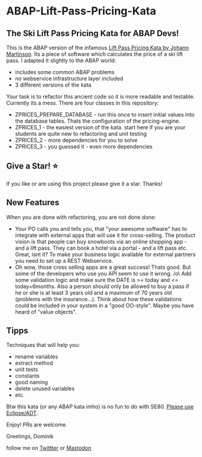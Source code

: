 # ABAP-Lift-Pass-Pricing-Kata
## The Ski Lift Pass Pricing Kata for ABAP Devs!

This is the ABAP version of the infamous [Lift Pass Pricing Kata by Johann Martinson](https://github.com/martinsson/Refactoring-Kata-Lift-Pass-Pricing). Its a piece of software which calculates the price of a ski lift pass. I adapted it slightly to the ABAP world:
* includes some common ABAP problems
* no webservice infrastructure layer included
* 3 different versions of the kata

Your task is to refactor this ancient code so it is more readable and testable. Currently its a mess. There are four classes in this repository:
* ZPRICES_PREPARE_DATABASE - run this once to insert initial values into the database tables. Thats the configuration of the pricing-engine.
* ZPRICES_1 - the easiest version of the kata. start here if you are your students are quite new to refactoring and unit testing
* ZPRICES_2 - more dependencies for you to solve
* ZPRICES_3 - you guessed it - even more dependencies

## Give a Star! :star:
If you like or are using this project please give it a star. Thanks!

## New Features
When you are done with refactoring, you are not done done:
* Your PO calls you and tells you, that "your awesome software" has to integrate with external apps that will use it for cross-selling. The product vision is that people can buy snowboots via an online shopping app - and a lift pass. They can book a hotel via a portal - and a lift pass etc. Great, isnt it? To make your business logic available for external partners you need to set up a REST Webservice.
* Oh wow, those cross selling apps are a great success! Thats good. But some of the developers who use you API seem to use it wrong. /o\ Add some validation logic and make sure the DATE is >= today and <= today+6months. Also a person should only be allowed to buy a pass if he or she is at least 3 years old and a maximum of 70 years old (problems with the insurance...). Think about how these validations could be included in your system in a "good OO-style". Maybe you have heard of "value objects".

## Tipps
Techniques that will help you:
* rename variables
* extract method
* unit tests
* constants
* good naming
* delete unused variables
* etc.

Btw this kata (or any ABAP kata imho) is no fun to do with SE80. [Please use Eclipse/ADT](https://developers.sap.com/tutorials/abap-install-adt.html).

Enjoy! PRs are welcome.

Greetings,
Dominik

follow me on [Twittter](https://twitter.com/PanzerDominik) or [Mastodon](https://sw-development-is.social/web/@PanzerDominik)



